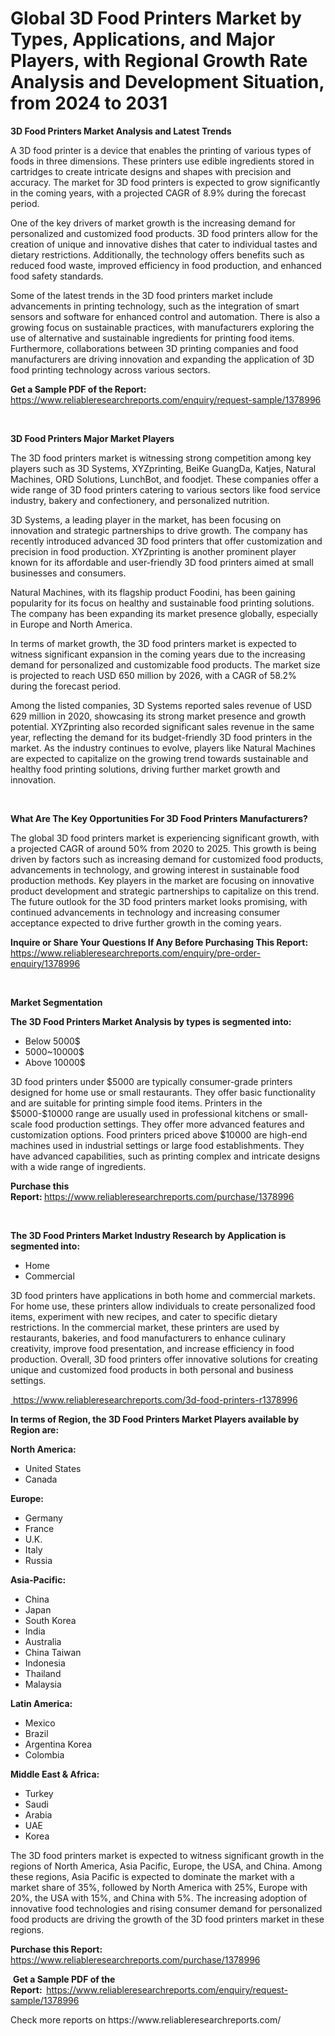 <p><h1>Global 3D Food Printers Market by Types, Applications, and Major Players, with Regional Growth Rate Analysis and Development Situation, from 2024 to 2031</h1></p><p><strong>3D Food Printers Market Analysis and Latest Trends</strong></p>
<p><p>A 3D food printer is a device that enables the printing of various types of foods in three dimensions. These printers use edible ingredients stored in cartridges to create intricate designs and shapes with precision and accuracy. The market for 3D food printers is expected to grow significantly in the coming years, with a projected CAGR of 8.9% during the forecast period.</p><p>One of the key drivers of market growth is the increasing demand for personalized and customized food products. 3D food printers allow for the creation of unique and innovative dishes that cater to individual tastes and dietary restrictions. Additionally, the technology offers benefits such as reduced food waste, improved efficiency in food production, and enhanced food safety standards.</p><p>Some of the latest trends in the 3D food printers market include advancements in printing technology, such as the integration of smart sensors and software for enhanced control and automation. There is also a growing focus on sustainable practices, with manufacturers exploring the use of alternative and sustainable ingredients for printing food items. Furthermore, collaborations between 3D printing companies and food manufacturers are driving innovation and expanding the application of 3D food printing technology across various sectors.</p></p>
<p><strong>Get a Sample PDF of the Report:&nbsp;</strong> <a href="https://www.reliableresearchreports.com/enquiry/request-sample/1378996">https://www.reliableresearchreports.com/enquiry/request-sample/1378996</a></p>
<p>&nbsp;</p>
<p><strong>3D Food Printers Major Market Players</strong></p>
<p><p>The 3D food printers market is witnessing strong competition among key players such as 3D Systems, XYZprinting, BeiKe GuangDa, Katjes, Natural Machines, ORD Solutions, LunchBot, and foodjet. These companies offer a wide range of 3D food printers catering to various sectors like food service industry, bakery and confectionery, and personalized nutrition.</p><p>3D Systems, a leading player in the market, has been focusing on innovation and strategic partnerships to drive growth. The company has recently introduced advanced 3D food printers that offer customization and precision in food production. XYZprinting is another prominent player known for its affordable and user-friendly 3D food printers aimed at small businesses and consumers.</p><p>Natural Machines, with its flagship product Foodini, has been gaining popularity for its focus on healthy and sustainable food printing solutions. The company has been expanding its market presence globally, especially in Europe and North America.</p><p>In terms of market growth, the 3D food printers market is expected to witness significant expansion in the coming years due to the increasing demand for personalized and customizable food products. The market size is projected to reach USD 650 million by 2026, with a CAGR of 58.2% during the forecast period.</p><p>Among the listed companies, 3D Systems reported sales revenue of USD 629 million in 2020, showcasing its strong market presence and growth potential. XYZprinting also recorded significant sales revenue in the same year, reflecting the demand for its budget-friendly 3D food printers in the market. As the industry continues to evolve, players like Natural Machines are expected to capitalize on the growing trend towards sustainable and healthy food printing solutions, driving further market growth and innovation.</p></p>
<p>&nbsp;</p>
<p><strong>What Are The Key Opportunities For 3D Food Printers Manufacturers?</strong></p>
<p><p>The global 3D food printers market is experiencing significant growth, with a projected CAGR of around 50% from 2020 to 2025. This growth is being driven by factors such as increasing demand for customized food products, advancements in technology, and growing interest in sustainable food production methods. Key players in the market are focusing on innovative product development and strategic partnerships to capitalize on this trend. The future outlook for the 3D food printers market looks promising, with continued advancements in technology and increasing consumer acceptance expected to drive further growth in the coming years.</p></p>
<p><strong>Inquire or Share Your Questions If Any Before Purchasing This Report:</strong> <a href="https://www.reliableresearchreports.com/enquiry/pre-order-enquiry/1378996">https://www.reliableresearchreports.com/enquiry/pre-order-enquiry/1378996</a></p>
<p>&nbsp;</p>
<p><strong>Market Segmentation</strong></p>
<p><strong>The 3D Food Printers Market Analysis by types is segmented into:</strong></p>
<p><ul><li>Below 5000$</li><li>5000~10000$</li><li>Above 10000$</li></ul></p>
<p><p>3D food printers under $5000 are typically consumer-grade printers designed for home use or small restaurants. They offer basic functionality and are suitable for printing simple food items. Printers in the $5000-$10000 range are usually used in professional kitchens or small-scale food production settings. They offer more advanced features and customization options. Food printers priced above $10000 are high-end machines used in industrial settings or large food establishments. They have advanced capabilities, such as printing complex and intricate designs with a wide range of ingredients.</p></p>
<p><strong>Purchase this Report:&nbsp;</strong><a href="https://www.reliableresearchreports.com/purchase/1378996">https://www.reliableresearchreports.com/purchase/1378996</a></p>
<p>&nbsp;</p>
<p><strong>The 3D Food Printers Market Industry Research by Application is segmented into:</strong></p>
<p><ul><li>Home</li><li>Commercial</li></ul></p>
<p><p>3D food printers have applications in both home and commercial markets. For home use, these printers allow individuals to create personalized food items, experiment with new recipes, and cater to specific dietary restrictions. In the commercial market, these printers are used by restaurants, bakeries, and food manufacturers to enhance culinary creativity, improve food presentation, and increase efficiency in food production. Overall, 3D food printers offer innovative solutions for creating unique and customized food products in both personal and business settings.</p></p>
<p><a href="https://www.reliableresearchreports.com/3d-food-printers-r1378996">&nbsp;https://www.reliableresearchreports.com/3d-food-printers-r1378996</a></p>
<p><strong>In terms of Region, the 3D Food Printers Market Players available by Region are:</strong></p>
<p>
    <p> <strong> North America: </strong>
        <ul>
            <li>United States</li>
            <li>Canada</li>
        </ul>
        </p> 
    <p> <strong> Europe: </strong>
        <ul>
            <li>Germany</li>
            <li>France</li>
            <li>U.K.</li>
            <li>Italy</li>
            <li>Russia</li>
        </ul>
        </p> 
    <p> <strong> Asia-Pacific: </strong>
        <ul>
            <li>China</li>
            <li>Japan</li>
            <li>South Korea</li>
            <li>India</li>
            <li>Australia</li>
            <li>China Taiwan</li>
            <li>Indonesia</li>
            <li>Thailand</li>
            <li>Malaysia</li>
        </ul>
        </p> 
    <p> <strong> Latin America: </strong>
        <ul>
            <li>Mexico</li>
            <li>Brazil</li>
            <li>Argentina Korea</li>
            <li>Colombia</li>
        </ul>
        </p> 
    <p> <strong> Middle East & Africa: </strong>
        <ul>
            <li>Turkey</li>
            <li>Saudi</li>
            <li>Arabia</li>
            <li>UAE</li>
            <li>Korea</li>
        </ul>
    </p>
    </p>
<p><p>The 3D food printers market is expected to witness significant growth in the regions of North America, Asia Pacific, Europe, the USA, and China. Among these regions, Asia Pacific is expected to dominate the market with a market share of 35%, followed by North America with 25%, Europe with 20%, the USA with 15%, and China with 5%. The increasing adoption of innovative food technologies and rising consumer demand for personalized food products are driving the growth of the 3D food printers market in these regions.</p></p>
<p><strong>Purchase this Report: </strong><a href="https://www.reliableresearchreports.com/purchase/1378996">https://www.reliableresearchreports.com/purchase/1378996</a></p>
<p>&nbsp;<strong>Get a Sample PDF of the Report:&nbsp;&nbsp;</strong><a href="https://www.reliableresearchreports.com/enquiry/request-sample/1378996">https://www.reliableresearchreports.com/enquiry/request-sample/1378996</a></p>
<p><strong></strong></p>
<p>Check more reports on https://www.reliableresearchreports.com/</p>